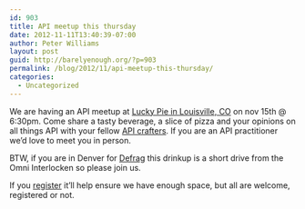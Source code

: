 ```yaml
---
id: 903
title: API meetup this thursday
date: 2012-11-11T13:40:39-07:00
author: Peter Williams
layout: post
guid: http://barelyenough.org/?p=903
permalink: /blog/2012/11/api-meetup-this-thursday/
categories:
  - Uncategorized
---
```

We are having an API meetup at [Lucky Pie in Louisville, CO](http://luckypiepizza.com/louisville/) on nov 15th @ 6:30pm. Come share a tasty beverage, a slice of pizza and your opinions on all things API with your fellow [API crafters](https://groups.google.com/forum/?fromgroups#!forum/api-craft). If you are an API practitioner we&#8217;d love to meet you in person.

BTW, if you are in Denver for [Defrag](http://www.defragcon.com/2012/) this drinkup is a short drive from the Omni Interlocken so please join us.

If you [register](http://api-craft-denver.eventbrite.com/) it&#8217;ll help ensure we have enough space, but all are welcome, registered or not.